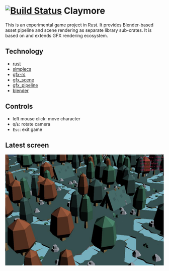 [![Build Status](https://travis-ci.org/kvark/claymore.png?branch=master)](https://travis-ci.org/kvark/claymore)
Claymore
============

This is an experimental game project in Rust. It provides Blender-based asset pipeline and scene rendering as separate library sub-crates. It is based on and extends GFX rendering ecosystem.

## Technology
- [rust](https://github.com/rust-lang/rust)
- [simplecs](https://github.com/kvark/simplecs)
- [gfx-rs](https://github.com/gfx-rs/gfx-rs)
- [gfx_scene](https://github.com/kvark/gfx_scene)
- [gfx_pipeline](https://github.com/kvark/gfx_pipeline)
- [blender](blender.org)

## Controls
- left mouse click: move character
- `Q`/`E`: rotate camera
- `Esc`: exit game

## Latest screen
![forest](etc/screens/7-forest.jpg "Forest demo")
